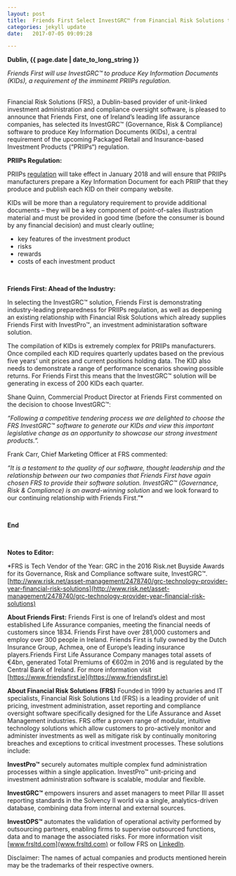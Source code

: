 ```yaml
---
layout: post
title:  Friends First Select InvestGRC™ from Financial Risk Solutions to meet demands of upcoming PRIIPs KID regulation
categories: jekyll update
date:   2017-07-05 09:09:28

---
```


**Dublin, {{ page.date | date_to_long_string }}** 

*Friends First will use InvestGRC™ to produce Key Information Documents (KIDs), a requirement of the imminemt PRIIPs regulation.*



<br>
Financial Risk Solutions (FRS), a Dublin-based provider of unit-linked investment administration and compliance oversight software, is pleased to announce that Friends First, one of Ireland’s leading life assurance companies, has selected its InvestGRC™ (Governance, Risk & Compliance) software to produce Key Information Documents (KIDs), a central requirement of the upcoming Packaged Retail and Insurance-based Investment Products (“PRIIPs“) regulation. 

<br>

**PRIIPs Regulation:**

PRIIPs [regulation](https://www.fca.org.uk/firms/priips-disclosure-key-information-documents) will take effect in January 2018 and will ensure that PRIIPs manufacturers prepare a Key Information Document for each PRIIP that they produce and publish each KID on their company website. 

KIDs will be more than a regulatory requirement to provide additional documents – they will be a key component of point-of-sales illustration material and must be provided in good time (before the consumer is bound by any financial decision) and must clearly outline;<br>
-	key features of the investment product
-	risks
-	rewards
-	costs of each investment product 

<br>


**Friends First:  Ahead of the Industry:**

In selecting the InvestGRC™ solution, Friends First is demonstrating industry-leading preparedness for PRIIPs regulation, as well as deepening an existing relationship with Financial Risk Solutions which already supplies Friends First with InvestPro™, an investment administaration software solution. 

The compilation of KIDs is extremely complex for PRIIPs manufacturers. Once compiled each KID requires quarterly updates based on the previous five years’ unit prices and current positions holding data. The KID also needs to demonstrate a range of performance scenarios showing possible returns.  For Friends First this means that the InvestGRC™   solution will be generating in excess of 200 KIDs each quarter. 

Shane Quinn, Commercial Product Director at Friends First commented on the decision to choose InvestGRC™:<br>

*“Following a competitive tendering process we are delighted to choose the FRS InvestGRC™ software to generate our KIDs and view this important legislative change as an opportunity to showcase our strong investment products.”.* <br>
 
Frank Carr, Chief Marketing Officer at FRS commented:<br>

*“It is a testament to the quality of our software, thought leadership and the relationship between our two companies that Friends First have again chosen FRS to provide their software solution.
InvestGRC™ (Governance, Risk & Compliance) is an award-winning solution* and we look forward to our continuing relationship with Friends First.”*


<br>



**End**

<br>

**Notes to Editor:**

*FRS is Tech Vendor of the Year: GRC in the 2016 Risk.net Buyside Awards for its Governance, Risk and Compliance software suite, InvestGRC™. [http://www.risk.net/asset-management/2478740/grc-technology-provider-year-financial-risk-solutions](http://www.risk.net/asset-management/2478740/grc-technology-provider-year-financial-risk-solutions) 

**About Friends First:**
Friends First is one of Ireland’s oldest and most established Life Assurance companies, meeting the financial needs of customers since 1834. Friends First have over 281,000 customers and employ over 300 people in Ireland. Friends First is fully owned by the Dutch Insurance Group, Achmea, one of Europe’s leading insurance players.Friends First Life Assurance Company manages total assets of €4bn, generated Total Premiums of €602m in 2016 and is regulated by the Central Bank of Ireland. For more information visit [https://www.friendsfirst.ie](https://www.friendsfirst.ie)


**About Financial Risk Solutions (FRS)**
Founded in 1999 by actuaries and IT specialists, Financial Risk Solutions Ltd (FRS) is a leading provider of unit pricing, investment administration, asset reporting and compliance oversight software specifically designed for the Life Assurance and Asset Management industries. 
FRS offer a proven range of modular, intuitive technology solutions which allow customers to pro-actively monitor and administer investments as well as mitigate risk by continually monitoring breaches and exceptions to critical investment processes. These solutions include:

**InvestPro™** securely automates multiple complex fund administration processes within a single application. InvestPro™ unit-pricing and investment administration software is scalable, modular and flexible. 

**InvestGRC™** empowers insurers and asset managers to meet Pillar III asset reporting standards in the Solvency II world via a single, analytics-driven database, combining data from internal and external sources. 

**InvestOPS™** automates the validation of operational activity performed by outsourcing partners, enabling firms to supervise outsourced functions, data and to manage the associated risks. 
For more information visit [www.frsltd.com](www.frsltd.com) or follow FRS on [LinkedIn](https://www.linkedin.com/company/frs-ltd).


Disclaimer: The names of actual companies and products mentioned herein may be the trademarks of their respective owners.  

